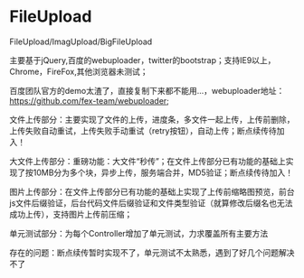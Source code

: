 # FileUpload
FileUpload/ImagUpload/BigFileUpload

主要基于jQuery,百度的webuploader，twitter的bootstrap；支持IE9以上，Chrome，FireFox,其他浏览器未测试；

百度团队官方的demo太渣了，直接复制下来都不能用...，webuploader地址：https://github.com/fex-team/webuploader;

文件上传部分：主要实现了文件的上传，进度条，多文件一起上传，上传前删除，上传失败自动重试，上传失败手动重试（retry按钮），自动上传；断点续传待加入！

大文件上传部分：重磅功能：大文件“秒传”；在文件上传部分已有功能的基础上实现了按10MB分为多个块，异步上传，服务端合并，MD5验证；断点续传待加入！

图片上传部分：在文件上传部分已有功能的基础上实现了上传前缩略图预览，前台js文件后缀验证，后台代码文件后缀验证和文件类型验证（就算修改后缀名也无法成功上传），支持图片上传前压缩；

单元测试部分：为每个Controller增加了单元测试，力求覆盖所有主要方法


存在的问题：断点续传暂时实现不了，单元测试不太熟悉，遇到了好几个问题解决不了
